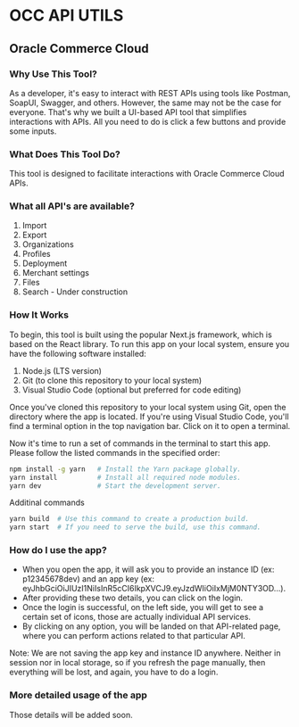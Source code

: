 # OCC API UTILS

## Oracle Commerce Cloud

### Why Use This Tool?
As a developer, it's easy to interact with REST APIs using tools like Postman, SoapUI, Swagger, and others. However, the same may not be the case for everyone. That's why we built a UI-based API tool that simplifies interactions with APIs. All you need to do is click a few buttons and provide some inputs.

### What Does This Tool Do?
This tool is designed to facilitate interactions with Oracle Commerce Cloud APIs.

### What all API's are available?
1. Import
2. Export
3. Organizations
4. Profiles
5. Deployment
6. Merchant settings
7. Files
8. Search - Under construction

### How It Works
To begin, this tool is built using the popular Next.js framework, which is based on the React library. To run this app on your local system, ensure you have the following software installed:

1. Node.js (LTS version)
2. Git (to clone this repository to your local system)
3. Visual Studio Code (optional but preferred for code editing)

Once you've cloned this repository to your local system using Git, open the directory where the app is located. If you're using Visual Studio Code, you'll find a terminal option in the top navigation bar. Click on it to open a terminal.

Now it's time to run a set of commands in the terminal to start this app. Please follow the listed commands in the specified order:

```bash
npm install -g yarn   # Install the Yarn package globally.
yarn install          # Install all required node modules.
yarn dev              # Start the development server.
```

Additinal commands
```bash
yarn build  # Use this command to create a production build.
yarn start  # If you need to serve the build, use this command.
```

### How do I use the app?

* When you open the app, it will ask you to provide an instance ID (ex: p12345678dev) and an app key (ex: eyJhbGciOiJIUzI1NiIsInR5cCI6IkpXVCJ9.eyJzdWIiOiIxMjM0NTY3OD...).
* After providing these two details, you can click on the login. 
* Once the login is successful, on the left side, you will get to see a certain set of icons, those are actually individual API services.
* By clicking on any option, you will be landed on that API-related page, where you can perform actions related to that particular API.

Note: We are not saving the app key and instance ID anywhere. Neither in session nor in local storage, so if you refresh the page manually, then everything will be lost, and again, you have to do a login.
  
### More detailed usage of the app
Those details will be added soon.
